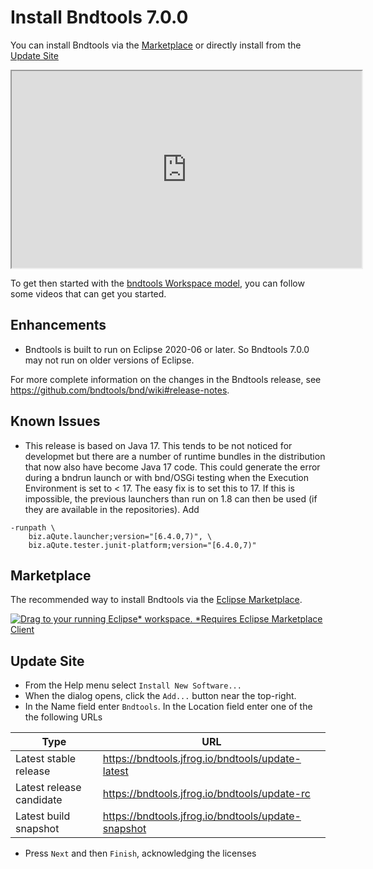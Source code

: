 ---
---


# Install Bndtools 7.0.0

You can install Bndtools via the [Marketplace](#marketplace) or directly install from the [Update Site](#update-site)

<iframe width="560" height="315" src="https://www.youtube.com/embed/Ry6XNGm7C-k" frameborder="1" allow="accelerometer; autoplay; encrypted-media; gyroscope; picture-in-picture" allowfullscreen></iframe>

To get then started with the [bndtools Workspace model](workspace.html), you can follow some videos that can get you started.

## Enhancements

* Bndtools is built to run on Eclipse 2020-06 or later. So Bndtools 7.0.0 may not run on older versions of Eclipse.

For more complete information on the changes in the Bndtools release, see <https://github.com/bndtools/bnd/wiki#release-notes>.

## Known Issues

* This release is based on Java 17. This tends to be not noticed for developmet but there are a number of runtime bundles in the distribution that now also have become Java 17 code. This could generate the error during a bndrun launch or with bnd/OSGi testing when the Execution Environment is set to < 17. The easy fix is to set this to 17. If this is impossible, the previous launchers than run on 1.8 can then be used (if they are available in the repositories). Add
```
-runpath \
    biz.aQute.launcher;version="[6.4.0,7)", \
    biz.aQute.tester.junit-platform;version="[6.4.0,7)"
```
## Marketplace

The recommended way to install Bndtools via the [Eclipse Marketplace](https://marketplace.eclipse.org/content/bndtools).

<a href="http://marketplace.eclipse.org/marketplace-client-intro?mpc_install=1220" class="drag" title="Drag to your running Eclipse* workspace. *Requires Eclipse Marketplace Client"><img typeof="foaf:Image" class="img-responsive" src="https://marketplace.eclipse.org/sites/all/themes/solstice/public/images/marketplace/btn-install.png" alt="Drag to your running Eclipse* workspace. *Requires Eclipse Marketplace Client" /></a>

## Update Site

* From the Help menu select `Install New Software...` 
* When the dialog opens, click the `Add...` button near the top-right.
* In the Name field enter `Bndtools`. In the Location field enter one of the the following URLs

| Type                       |URL                                                    |
|----------------------------|-------------------------------------------------------|
| Latest stable release      | https://bndtools.jfrog.io/bndtools/update-latest      |
| Latest release candidate   | https://bndtools.jfrog.io/bndtools/update-rc          |
| Latest build snapshot      | https://bndtools.jfrog.io/bndtools/update-snapshot    |

* Press `Next` and then `Finish`, acknowledging the licenses

